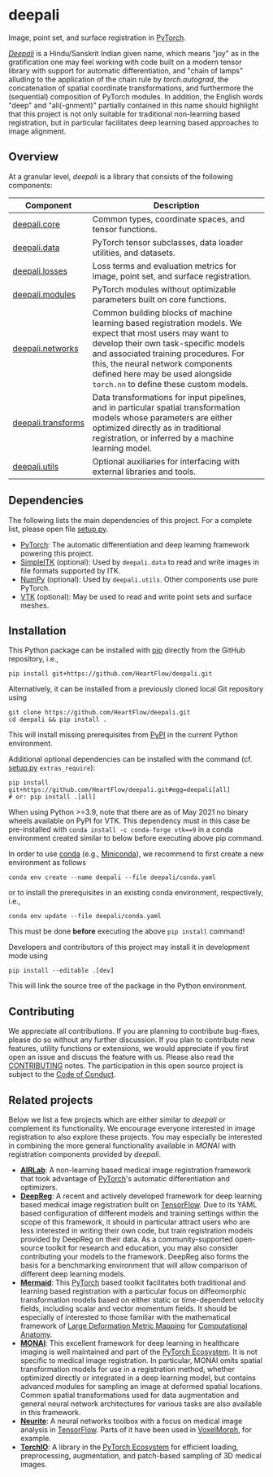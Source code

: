 # deepali

Image, point set, and surface registration in [PyTorch].

*[Deepali](https://en.wikipedia.org/wiki/Deepali)* is a Hindu/Sanskrit Indian given name, which means "joy" as in the gratification one may feel working with code built on a modern tensor library with support for automatic differentiation, and "chain of lamps" alluding to the application of the chain rule by *torch.autograd*, the concatenation of spatial coordinate transformations, and furthermore the (sequential) composition of PyTorch modules. In addition, the English words "deep" and "ali(-gnment)" partially contained in this name should highlight that this project is not only suitable for traditional non-learning based registration, but in particular facilitates deep learning based approaches to image alignment.


## Overview

At a granular level, *deepali* is a library that consists of the following components:

| **Component**  | **Description** |
| -------------- | --------------- |
| [deepali.core] | Common types, coordinate spaces, and tensor functions. |
| [deepali.data] | PyTorch tensor subclasses, data loader utilities, and datasets. |
| [deepali.losses] | Loss terms and evaluation metrics for image, point set, and surface registration. |
| [deepali.modules] | PyTorch modules without optimizable parameters built on core functions. |
| [deepali.networks] | Common building blocks of machine learning based registration models. We expect that most users may want to develop their own task-specific models and associated training procedures. For this, the neural network components defined here may be used alongside ``torch.nn`` to define these custom models. |
| [deepali.transforms] | Data transformations for input pipelines, and in particular spatial transformation models whose parameters are either optimized directly as in traditional registration, or inferred by a machine learning model. |
| [deepali.utils] | Optional auxiliaries for interfacing with external libraries and tools. |


[deepali.core]: deepali/core/
[deepali.data]: deepali/data/
[deepali.losses]: deepali/losses/
[deepali.modules]: deepali/modules/
[deepali.networks]: deepali/networks/
[deepali.transforms]: deepali/transforms/
[deepali.utils]: deepali/utils/


## Dependencies

The following lists the main dependencies of this project. For a complete list, please open file [setup.py](setup.py).

- [PyTorch]: The automatic differentiation and deep learning framework powering this project.
- [SimpleITK] (optional): Used by ``deepali.data`` to read and write images in file formats supported by ITK.
- [NumPy] (optional): Used by ``deepali.utils``. Other components use pure PyTorch.
- [VTK] (optional): May be used to read and write point sets and surface meshes.

## Installation

This Python package can be installed with [pip] directly from the GitHub repository, i.e.,

```
pip install git+https://github.com/HeartFlow/deepali.git
```

Alternatively, it can be installed from a previously cloned local Git repository using

```
git clone https://github.com/HeartFlow/deepali.git
cd deepali && pip install .
```

This will install missing prerequisites from [PyPI] in the current Python environment.

Additional optional dependencies can be installed with the command (cf. [setup.py](setup.py) `extras_require`):

```
pip install git+https://github.com/HeartFlow/deepali.git#egg=deepali[all]
# or: pip install .[all]
```

When using Python >=3.9, note that there are as of May 2021 no binary wheels available on PyPI for VTK. This dependency must in this case be pre-installed with `conda install -c conda-forge vtk==9` in a conda environment created similar to below before executing above pip command.

In order to use [conda] (e.g., [Miniconda]), we recommend to first create a new environment as follows

```
conda env create --name deepali --file deepali/conda.yaml
```

or to install the prerequisites in an existing conda environment, respectively, i.e.,

```
conda env update --file deepali/conda.yaml
```

This must be done **before** executing the above `pip install` command!

Developers and contributors of this project may install it in development mode using

```
pip install --editable .[dev]
```

This will link the source tree of the package in the Python environment.


[conda]: https://docs.conda.io/en/latest/
[pip]: https://pip.pypa.io/en/stable/
[PyPI]: https://pypi.org/
[Miniconda]: https://docs.conda.io/en/latest/miniconda.html


## Contributing

We appreciate all contributions. If you are planning to contribute bug-fixes, please do so without any further discussion. If you plan to contribute new features, utility functions or extensions, we would appreciate if you first open an issue and discuss the feature with us. Please also read the [CONTRIBUTING](CONTRIBUTING.md) notes. The participation in this open source project is subject to the [Code of Conduct](CODE_OF_CONDUCT.md).


## Related projects

Below we list a few projects which are either similar to *deepali* or complement its functionality. We encourage everyone interested in image registration to also explore these projects. You may especially be interested in combining the more general functionality available in *MONAI* with registration components provided by *deepali*.

- **[AIRLab]**: A non-learning based medical image registration framework that took advantage of [PyTorch]'s automatic differentiation and optimizers.
- **[DeepReg]**: A recent and actively developed framework for deep learning based medical image registration built on [TensorFlow]. Due to its YAML based configuration of different models and training settings within the scope of this framework, it should in particular attract users who are less interested in writing their own code, but train registration models provided by DeepReg on their data. As a community-supported open-source toolkit for research and education, you may also consider contributing your models to the framework. DeepReg also forms the basis for a benchmarking environment that will allow comparison of different deep learning models.
- **[Mermaid]**: This [PyTorch] based toolkit facilitates both traditional and learning based registration with a particular focus on diffeomorphic transformation models based on either static or time-dependent velocity fields, including scalar and vector momentum fields. It should be especially of interested to those familiar with the mathematical framework of [Large Deformation Metric Mapping] for [Computational Anatomy].
- **[MONAI]**: This excellent framework for deep learning in healthcare imaging is well maintained and part of the [PyTorch Ecosystem]. It is not specific to medical image registration. In particular, MONAI omits spatial transformation models for use in a registration method, whether optimized directly or integrated in a deep learning model, but contains advanced modules for sampling an image at deformed spatial locations. Common spatial transformations used for data augmentation and general neural network architectures for various tasks are also available in this framework.
- **[Neurite]**: A neural networks toolbox with a focus on medical image analysis in [TensorFlow]. Parts of it have been used in [VoxelMorph], for example.
- **[TorchIO]**: A library in the [PyTorch Ecosystem] for efficient loading, preprocessing, augmentation, and patch-based sampling of 3D medical images.


[AIRLab]: https://github.com/airlab-unibas/airlab
[DeepReg]: https://github.com/DeepRegNet/DeepReg
[Mermaid]: https://github.com/uncbiag/mermaid
[MONAI]: https://github.com/Project-MONAI/MONAI
[Neurite]: https://github.com/adalca/neurite
[NumPy]: https://numpy.org/
[PyTorch]: https://pytorch.org/
[PyTorch Ecosystem]: https://pytorch.org/ecosystem/
[SimpleITK]: https://simpleitk.org/
[TensorFlow]: https://www.tensorflow.org/
[TorchIO]: https://torchio.readthedocs.io/
[VoxelMorph]: https://github.com/voxelmorph/voxelmorph
[VTK]: https://vtk.org/

[Computational Anatomy]: https://en.wikipedia.org/wiki/Computational_anatomy
[Large Deformation Metric Mapping]: https://en.wikipedia.org/wiki/Large_deformation_diffeomorphic_metric_mapping